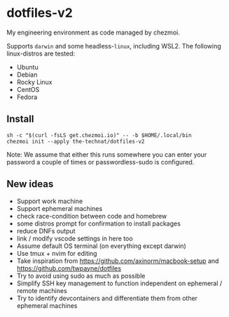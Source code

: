 # dotfiles-v2

My engineering environment as code managed by chezmoi.

Supports `darwin` and some headless-`linux`, including WSL2. The following linux-distros are tested:
- Ubuntu
- Debian
- Rocky Linux
- CentOS
- Fedora

## Install

```console
sh -c "$(curl -fsLS get.chezmoi.io)" -- -b $HOME/.local/bin
chezmoi init --apply the-technat/dotfiles-v2
```

Note: We assume that either this runs somewhere you can enter your password a couple of times or passwordless-sudo is configured.

## New ideas
- Support work machine
- Support ephemeral machines
- check race-condition between code and homebrew
- some distros prompt for confirmation to install packages
- reduce DNFs output
- link / modify vscode settings in here too
- Assume default OS terminal (on everything except darwin)
- Use tmux + nvim for editing 
- Take inspiration from https://github.com/axinorm/macbook-setup and https://github.com/twpayne/dotfiles
- Try to avoid using sudo as much as possible
- Simplify SSH key management to function independent on ephemeral / remote machines
- Try to identify devcontainers and differentiate them from other ephemeral machines
